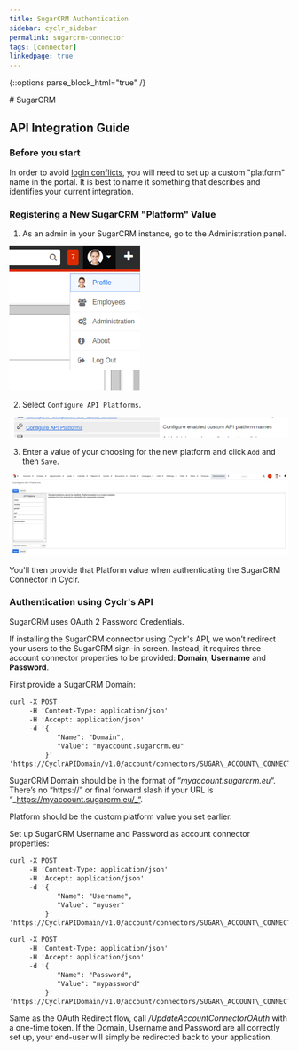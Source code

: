 ```yaml
---
title: SugarCRM Authentication
sidebar: cyclr_sidebar
permalink: sugarcrm-connector
tags: [connector]
linkedpage: true
---
```

{::options parse_block_html="true" /}
<section class="card">
# SugarCRM

API Integration Guide
---------------------

### __Before you start__

In order to avoid [login conflicts](https://support.sugarcrm.com/Documentation/Sugar_Developer/Sugar_Developer_Guide_9.0/Integration/Web_Services/REST_API/#Avoiding_Login_Conflicts_), you will need to set up a custom "platform" name in the portal.  It is best to name it something that describes and identifies your current integration.

### Registering a New SugarCRM "Platform" Value

1. As an admin in your SugarCRM instance, go to the Administration panel.

![Admin Panel](./images/sugarcrm1.png)

2. Select ``Configure API Platforms``.

![Configure API Platforms](./images/sugarcrm2.png)

3. Enter a value of your choosing for the new platform and click ``Add`` and then ``Save``.

![Name Platform](./images/sugarcrm3.png)


You'll then provide that Platform value when authenticating the SugarCRM Connector in Cyclr.


### __Authentication using Cyclr's API__

SugarCRM uses OAuth 2 Password Credentials.

If installing the SugarCRM connector using Cyclr's API, we won’t redirect your users to the SugarCRM sign-in screen. Instead, it requires three account connector properties to be provided: **Domain**, **Username** and **Password**.

First provide a SugarCRM Domain:

```
curl -X POST
     -H 'Content-Type: application/json' 
     -H 'Accept: application/json' 
     -d '{
            "Name": "Domain",
            "Value": "myaccount.sugarcrm.eu"
         }'
'https://CyclrAPIDomain/v1.0/account/connectors/SUGAR\_ACCOUNT\_CONNECTOR\_ID/properties'
```

SugarCRM Domain should be in the format of “_myaccount.sugarcrm.eu_“. There’s no “https://” or final forward slash if your URL is “_https://myaccount.sugarcrm.eu/_“.

Platform should be the custom platform value you set earlier.

Set up SugarCRM Username and Password as account connector properties:

```
curl -X POST
     -H 'Content-Type: application/json'
     -H 'Accept: application/json'
     -d '{
            "Name": "Username",
            "Value": "myuser"
         }'
'https://CyclrAPIDomain/v1.0/account/connectors/SUGAR\_ACCOUNT\_CONNECTOR\_ID/properties'
```

```
curl -X POST 
     -H 'Content-Type: application/json' 
     -H 'Accept: application/json'
     -d '{
            "Name": "Password",
            "Value": "mypassword"
         }'
'https://CyclrAPIDomain/v1.0/account/connectors/SUGAR\_ACCOUNT\_CONNECTOR\_ID/properties' 
 ```

Same as the OAuth Redirect flow, call _/UpdateAccountConnectorOAuth_ with a one-time token. If the Domain, Username and Password are all correctly set up, your end-user will simply be redirected back to your application.

</section>
